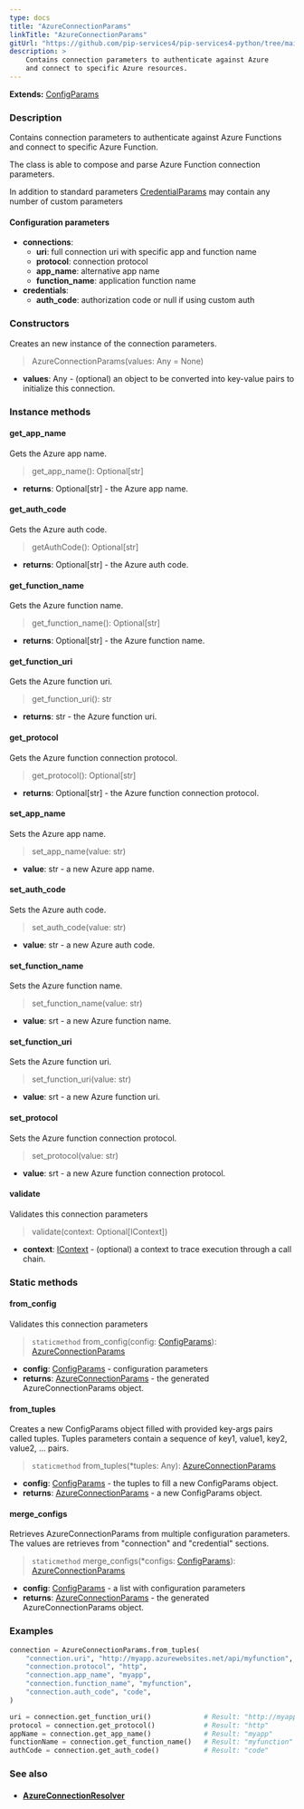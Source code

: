 ```yaml
---
type: docs
title: "AzureConnectionParams"
linkTitle: "AzureConnectionParams"
gitUrl: "https://github.com/pip-services4/pip-services4-python/tree/main/pip-services4-azure-python"
description: >
    Contains connection parameters to authenticate against Azure
    and connect to specific Azure resources.
---
```


**Extends:** [ConfigParams](../../../components/config/config_params)

### Description
Contains connection parameters to authenticate against Azure Functions
and connect to specific Azure Function.

The class is able to compose and parse Azure Function connection parameters.

In addition to standard parameters [CredentialParams](../../../config/auth/credential_params) may contain any number of custom parameters


#### Configuration parameters

- **connections**: 
    - **uri**:           full connection uri with specific app and function name
    - **protocol**:      connection protocol
    - **app_name**:      alternative app name
    - **function_name**: application function name
- **credentials**: 
    - **auth_code**:     authorization code or null if using custom auth

### Constructors
Creates an new instance of the connection parameters.

> AzureConnectionParams(values: Any = None)

- **values**: Any - (optional) an object to be converted into key-value pairs to initialize this connection.


### Instance methods

#### get_app_name
Gets the Azure app name.

> get_app_name(): Optional[str]

- **returns**: Optional[str] - the Azure app name.


#### get_auth_code
Gets the Azure auth code.

> getAuthCode(): Optional[str]

- **returns**: Optional[str] - the Azure auth code.


#### get_function_name
Gets the Azure function name.

> get_function_name(): Optional[str]

- **returns**: Optional[str] - the Azure function name.


#### get_function_uri
Gets the Azure function uri.

> get_function_uri(): str

- **returns**: str - the Azure function uri.


#### get_protocol
Gets the Azure function connection protocol.

> get_protocol(): Optional[str]

- **returns**: Optional[str] - the Azure function connection protocol.


#### set_app_name
Sets the Azure app name.

> set_app_name(value: str)

- **value**: str - a new Azure app name.

#### set_auth_code
Sets the Azure auth code.

> set_auth_code(value: str)

- **value**: str -  a new Azure auth code.

#### set_function_name
Sets the Azure function name.

> set_function_name(value: str)

- **value**: srt - a new Azure function name.

#### set_function_uri
Sets the Azure function uri.

> set_function_uri(value: str)

- **value**: srt - a new Azure function uri.

#### set_protocol
Sets the Azure function connection protocol.

> set_protocol(value: str)

- **value**: srt - a new Azure function connection protocol.

#### validate
Validates this connection parameters 

> validate(context: Optional[IContext])

- **context**: [IContext](../../../components/context/icontext) - (optional) a context to trace execution through a call chain.

### Static methods

#### from_config
Validates this connection parameters 

> `staticmethod` from_config(config: [ConfigParams](../../../components/config/config_params)): [AzureConnectionParams]()

- **config**: [ConfigParams](../../../components/config/config_params) - configuration parameters
- **returns**: [AzureConnectionParams]() - the generated AzureConnectionParams object.

#### from_tuples
Creates a new ConfigParams object filled with provided key-args pairs called tuples.
Tuples parameters contain a sequence of key1, value1, key2, value2, ... pairs.

> `staticmethod` from_tuples(*tuples: Any): [AzureConnectionParams]()

- **config**: [ConfigParams](../../../components/config/config_params) - the tuples to fill a new ConfigParams object.
- **returns**: [AzureConnectionParams]() - a new ConfigParams object.

#### merge_configs
Retrieves AzureConnectionParams from multiple configuration parameters.
The values are retrieves from "connection" and "credential" sections.

> `staticmethod` merge_configs(*configs: [ConfigParams](../../../components/config/config_params)): [AzureConnectionParams]()

- **config**: [ConfigParams](../../../components/config/config_params) - a list with configuration parameters
- **returns**: [AzureConnectionParams]() - the generated AzureConnectionParams object.



### Examples

```python
connection = AzureConnectionParams.from_tuples(
    "connection.uri", "http://myapp.azurewebsites.net/api/myfunction",
    "connection.protocol", "http",
    "connection.app_name", "myapp",
    "connection.function_name", "myfunction",
    "connection.auth_code", "code",
)

uri = connection.get_function_uri()             # Result: "http://myapp.azurewebsites.net/api/myfunction"
protocol = connection.get_protocol()            # Result: "http"
appName = connection.get_app_name()             # Result: "myapp"
functionName = connection.get_function_name()   # Result: "myfunction"
authCode = connection.get_auth_code()           # Result: "code"
```


### See also
- #### [AzureConnectionResolver](../azure_connection_resolver)
